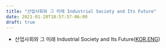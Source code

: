 ```yaml
---
title: "산업사회와 그 미래 Industrial Society and Its Future"
date: 2021-01-20T18:57:57-06:00
draft: true
---
```


* 산업사회와 그 미래 Industrial Society and Its Future([KOR](ISIF.pdf),[ENG](unabomber.pdf))